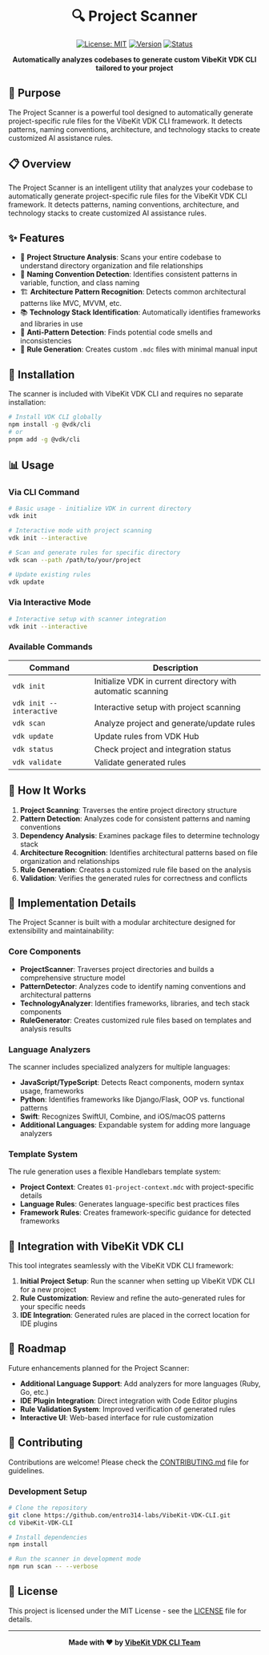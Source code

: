 <div align="center">

# 🔍 Project Scanner

[![License: MIT](https://img.shields.io/badge/License-MIT-blue.svg)](https://opensource.org/licenses/MIT)
[![Version](https://img.shields.io/badge/Version-2.0.0-green.svg)](https://github.com/entro314-labs/VibeKit-VDK-CLI)
[![Status](https://img.shields.io/badge/Status-Active-brightgreen)](https://github.com/entro314-labs/VibeKit-VDK-CLI)

**Automatically analyzes codebases to generate custom VibeKit VDK CLI tailored to your project**

</div>

## 🎯 Purpose

The Project Scanner is a powerful tool designed to automatically generate project-specific rule files for the VibeKit VDK CLI framework. It detects patterns, naming conventions, architecture, and technology stacks to create customized AI assistance rules.

## 📋 Overview

The Project Scanner is an intelligent utility that analyzes your codebase to automatically generate project-specific rule files for the VibeKit VDK CLI framework. It detects patterns, naming conventions, architecture, and technology stacks to create customized AI assistance rules.

## ✨ Features

- 🚀 **Project Structure Analysis**: Scans your entire codebase to understand directory organization and file relationships
- 🧮 **Naming Convention Detection**: Identifies consistent patterns in variable, function, and class naming
- 🏗️ **Architecture Pattern Recognition**: Detects common architectural patterns like MVC, MVVM, etc.
- 📚 **Technology Stack Identification**: Automatically identifies frameworks and libraries in use
- 🔎 **Anti-Pattern Detection**: Finds potential code smells and inconsistencies
- 📝 **Rule Generation**: Creates custom `.mdc` files with minimal manual input

## 🚀 Installation

The scanner is included with VibeKit VDK CLI and requires no separate installation:

```bash
# Install VDK CLI globally
npm install -g @vdk/cli
# or
pnpm add -g @vdk/cli
```

## 📊 Usage

### Via CLI Command

```bash
# Basic usage - initialize VDK in current directory
vdk init

# Interactive mode with project scanning
vdk init --interactive

# Scan and generate rules for specific directory
vdk scan --path /path/to/your/project

# Update existing rules
vdk update
```

### Via Interactive Mode

```bash
# Interactive setup with scanner integration
vdk init --interactive
```

### Available Commands

| Command | Description |
|---------|-------------|
| `vdk init` | Initialize VDK in current directory with automatic scanning |
| `vdk init --interactive` | Interactive setup with project scanning |
| `vdk scan` | Analyze project and generate/update rules |
| `vdk update` | Update rules from VDK Hub |
| `vdk status` | Check project and integration status |
| `vdk validate` | Validate generated rules |

## 🧩 How It Works

1. **Project Scanning**: Traverses the entire project directory structure
2. **Pattern Detection**: Analyzes code for consistent patterns and naming conventions
3. **Dependency Analysis**: Examines package files to determine technology stack
4. **Architecture Recognition**: Identifies architectural patterns based on file organization and relationships
5. **Rule Generation**: Creates a customized rule file based on the analysis
6. **Validation**: Verifies the generated rules for correctness and conflicts

## 🧠 Implementation Details

The Project Scanner is built with a modular architecture designed for extensibility and maintainability:

### Core Components

- **ProjectScanner**: Traverses project directories and builds a comprehensive structure model
- **PatternDetector**: Analyzes code to identify naming conventions and architectural patterns
- **TechnologyAnalyzer**: Identifies frameworks, libraries, and tech stack components
- **RuleGenerator**: Creates customized rule files based on templates and analysis results

### Language Analyzers

The scanner includes specialized analyzers for multiple languages:

- **JavaScript/TypeScript**: Detects React components, modern syntax usage, frameworks
- **Python**: Identifies frameworks like Django/Flask, OOP vs. functional patterns
- **Swift**: Recognizes SwiftUI, Combine, and iOS/macOS patterns
- **Additional Languages**: Expandable system for adding more language analyzers

### Template System

The rule generation uses a flexible Handlebars template system:

- **Project Context**: Creates `01-project-context.mdc` with project-specific details
- **Language Rules**: Generates language-specific best practices files
- **Framework Rules**: Creates framework-specific guidance for detected frameworks

## 🔄 Integration with VibeKit VDK CLI

This tool integrates seamlessly with the VibeKit VDK CLI framework:

1. **Initial Project Setup**: Run the scanner when setting up VibeKit VDK CLI for a new project
2. **Rule Customization**: Review and refine the auto-generated rules for your specific needs
3. **IDE Integration**: Generated rules are placed in the correct location for IDE plugins

## 📅 Roadmap

Future enhancements planned for the Project Scanner:

- **Additional Language Support**: Add analyzers for more languages (Ruby, Go, etc.)
- **IDE Plugin Integration**: Direct integration with Code Editor plugins
- **Rule Validation System**: Improved verification of generated rules
- **Interactive UI**: Web-based interface for rule customization

## 🤝 Contributing

Contributions are welcome! Please check the [CONTRIBUTING.md](../../CONTRIBUTING.md) file for guidelines.

### Development Setup

```bash
# Clone the repository
git clone https://github.com/entro314-labs/VibeKit-VDK-CLI.git
cd VibeKit-VDK-CLI

# Install dependencies
npm install

# Run the scanner in development mode
npm run scan -- --verbose
```

## 📜 License

This project is licensed under the MIT License - see the [LICENSE](../../LICENSE) file for details.

---

<div align="center">

**Made with ❤️ by [VibeKit VDK CLI Team](https://github.com/entro314-labs/VibeKit-VDK-CLI)**

</div>
